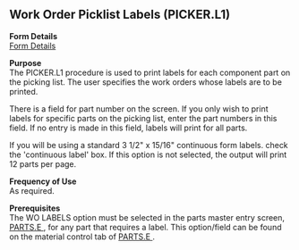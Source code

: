 ##  Work Order Picklist Labels (PICKER.L1)

<PageHeader />

**Form Details**  
[ Form Details ](PICKER-L1-1/README.md)   

**Purpose**  
The PICKER.L1 procedure is used to print labels for each component part on the
picking list. The user specifies the work orders whose labels are to be
printed.  
  
There is a field for part number on the screen. If you only wish to print
labels for specific parts on the picking list, enter the part numbers in this
field. If no entry is made in this field, labels will print for all parts.  
  
If you will be using a standard 3 1/2" x 15/16" continuous form labels. check
the 'continuous label' box. If this option is not selected, the output will
print 12 parts per page.

**Frequency of Use**  
As required.

**Prerequisites**  
The WO LABELS option must be selected in the parts master entry screen, [ PARTS.E ](../../../../rover/AP-OVERVIEW/AP-ENTRY/ACCT-CONTROL/ACCT-CONTROL-1/ar-e/PARTS-E) , for any part that requires a label. This option/field can be found on the material control tab of [ PARTS.E ](../../../../rover/AP-OVERVIEW/AP-ENTRY/ACCT-CONTROL/ACCT-CONTROL-1/ar-e/PARTS-E) . 

<badge text= "Version 8.10.57" vertical="middle" />

<PageFooter />